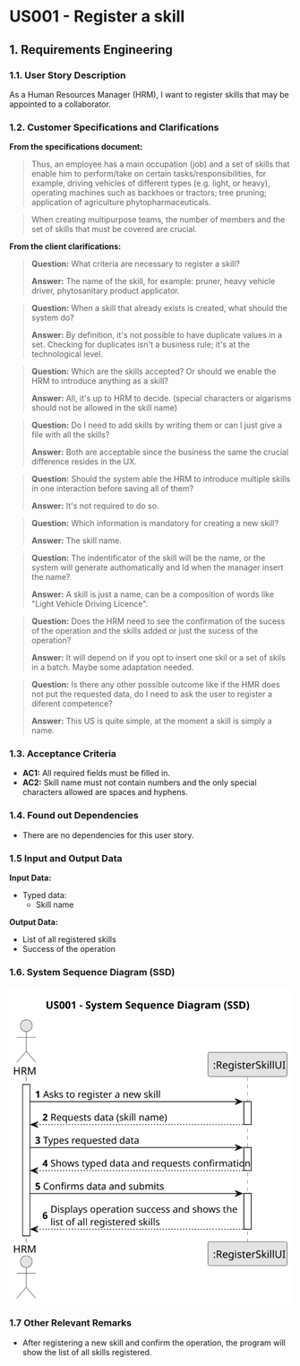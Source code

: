 # US001 - Register a skill


## 1. Requirements Engineering

### 1.1. User Story Description

As a Human Resources Manager (HRM), I want to register skills that may
be appointed to a collaborator.

### 1.2. Customer Specifications and Clarifications 

**From the specifications document:**

>	Thus, an employee has a main occupation (job) and
a set of skills that enable him to perform/take on certain tasks/responsibilities, for example, driving vehicles of different types (e.g. light, or heavy), operating machines such
as backhoes or tractors; tree pruning; application of agriculture phytopharmaceuticals. 

>	When creating multipurpose teams, the number of members
and the set of skills that must be covered are crucial. 

**From the client clarifications:**

> **Question:** What criteria are necessary to register a skill?
>
> **Answer:** The name of the skill, for example: pruner, heavy vehicle driver, phytosanitary product applicator.

> **Question:** When a skill that already exists is created, what should the system do?
>
> **Answer:** By definition, it's not possible to have duplicate values in a set. Checking for duplicates isn't a business rule; it's at the technological level.

> **Question:** Which are the skills accepted? Or should we enable the HRM to introduce anything as a skill?
>
> **Answer:** All, it's up to HRM to decide. (special characters or algarisms should not be allowed in the skill name)

> **Question:**  Do I need to add skills  by writing them or can I just give a file with all the skills?
> 
> **Answer:** Both are acceptable since the business the same the crucial difference resides in the UX.

> **Question:** Should the system able the HRM to introduce multiple skills in one interaction before saving all of them?
> 
> **Answer:** It's not required to do so.

> **Question:** Which information is mandatory for creating a new skill?
> 
> **Answer:** The skill name.

> **Question:** The indentificator of the skill will be the name, or the system will generate authomatically and Id when the manager insert the name?
> 
> **Answer:** A skill is just a name, can be a composition of words like "Light Vehicle Driving Licence".

> **Question:**  Does the HRM need to see the confirmation of the sucess of the operation and the skills added or just the sucess of the operation?
>
> **Answer:** It will depend on if you opt to insert one skil or a set of skils in a batch. Maybe some adaptation needed.

> **Question:** Is there any other possible outcome like if the HMR does not put the requested data, do I need to ask the user to register a diferent competence?
> 
> **Answer:** This US is quite simple, at the moment a skill is simply a name.

### 1.3. Acceptance Criteria

* **AC1:** All required fields must be filled in.
* **AC2:** Skill name must not contain numbers and the only special characters allowed are spaces and hyphens.

### 1.4. Found out Dependencies

* There are no dependencies for this user story.

### 1.5 Input and Output Data

**Input Data:**

* Typed data:
    * Skill name

**Output Data:**

* List of all registered skills
* Success of the operation

### 1.6. System Sequence Diagram (SSD)

![System Sequence Diagram](svg/us001-system-sequence-diagram.svg)


### 1.7 Other Relevant Remarks

* After registering a new skill and confirm the operation, the program will show the list of all skills registered.
